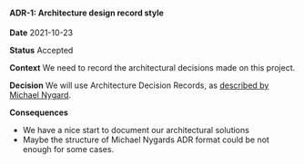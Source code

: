 #### ADR-1: Architecture design record style

**Date**
2021-10-23

**Status**
Accepted

**Context**
We need to record the architectural decisions made on this project.

**Decision**
We will use Architecture Decision Records, as [described by Michael Nygard](http://thinkrelevance.com/blog/2011/11/15/documenting-architecture-decisions).

**Consequences**
* We have a nice start to document our architectural solutions
* Maybe the structure of Michael Nygards ADR format could be not enough for some cases.